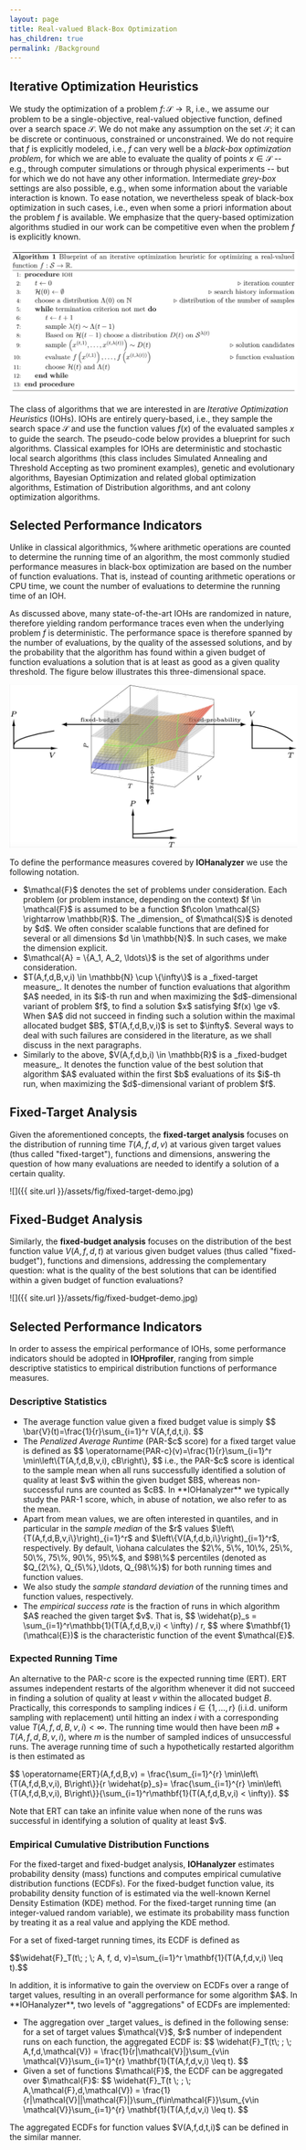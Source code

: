 ```yaml
---
layout: page
title: Real-valued Black-Box Optimization
has_children: true
permalink: /Background
--- 
```


## Iterative Optimization Heuristics

We study the optimization of a problem $f\colon \mathcal{S} \rightarrow \mathbb{R}$, i.e., we assume our problem to be a single-objective, real-valued objective function, defined over a search space $\mathcal{S}$. We do not make any assumption on the set $\mathcal{S}$; it can be discrete or continuous, constrained or unconstrained. 
We do not require that $f$ is explicitly modeled, i.e., $f$ can very well be a _black-box optimization problem_, for which we are able to evaluate the quality of points $x \in \mathcal{S}$ -- e.g., through computer simulations or through physical experiments -- but for which we do not have any other information. Intermediate _grey-box_ settings are also possible, e.g., when some information about the variable interaction is known. To ease notation, we nevertheless speak of black-box optimization in such cases, i.e., even when some a priori information about the problem $f$ is available. We emphasize that the query-based optimization algorithms studied in our work can be competitive even when the problem $f$ is explicitly known.

<center><img src="../assets/fig/IOH.png"/></center>

The class of algorithms that we are interested in are _Iterative Optimization Heuristics_ (IOHs). IOHs are entirely query-based, i.e., they sample the search space $\mathcal{S}$ and use the function values $f(x)$ of the evaluated samples $x$ to guide the search. The pseudo-code below provides a blueprint for such algorithms. Classical examples for IOHs are deterministic and stochastic local search algorithms (this class includes Simulated Annealing and Threshold Accepting as two prominent examples), genetic and evolutionary algorithms, Bayesian Optimization and related global optimization algorithms, Estimation of Distribution algorithms, and ant colony optimization algorithms.

## Selected Performance Indicators

Unlike in classical algorithmics, %where arithmetic operations are counted to determine the running time of an algorithm, the most commonly studied performance measures in black-box optimization are based on the number of function evaluations. That is, instead of counting arithmetic operations or CPU time, we count the number of evaluations to determine the running time of an IOH.

As discussed above, many state-of-the-art IOHs are randomized in nature, therefore yielding random performance traces even when the underlying problem $f$ is deterministic. The performance space is therefore spanned by the number of evaluations, by the quality of the assessed solutions, and by the probability that the algorithm has found within a given budget of function evaluations a solution that is at least as good as a given quality threshold. The figure below illustrates this three-dimensional space.

<center><img src="../assets/fig/performance-space.png"/></center>


To define the performance measures covered by **IOHanalyzer** we use the following notation. 
<ul> 
    <li> $\mathcal{F}$ denotes the set of problems under consideration. Each problem (or problem instance, depending on the context) $f \in \mathcal{F}$ is assumed to be a function $f\colon \mathcal{S} \rightarrow \mathbb{R}$. The _dimension_ of $\mathcal{S}$ is denoted by $d$. We often consider scalable functions that are defined for several or all dimensions $d \in \mathbb{N}$. In such cases, we make the dimension explicit.</li>
	<li> $\mathcal{A} = \{A_1, A_2, \ldots\}$ is the set of algorithms under consideration. </li>
	<li> $T(A,f,d,B,v,i) \in \mathbb{N} \cup \{\infty\}$ is a _fixed-target measure_. It denotes the number of function evaluations that algorithm $A$ needed, in its $i$-th run and when maximizing the $d$-dimensional variant of problem $f$, to find a solution $x$ satisfying $f(x) \ge v$. When $A$ did not succeed in finding such a solution within the maximal allocated budget $B$, $T(A,f,d,B,v,i)$ is set to $\infty$. Several ways to deal with such failures are considered in the literature, as we shall discuss in the next paragraphs.</li>
	<li> Similarly to the above, $V(A,f,d,b,i) \in \mathbb{R}$ is a _fixed-budget measure_. It denotes the function value of the best solution that algorithm $A$ evaluated within the first $b$ evaluations of its $i$-th run, when maximizing the $d$-dimensional variant of problem $f$.</li>
</ul>

## Fixed-Target Analysis

Given the aforementioned concepts, the <b>fixed-target analysis</b> focuses on the distribution of running time $T(A, f, d, v)$ at various given target values (thus called "fixed-target"), functions and dimensions, answering the question of how many evaluations are needed to identify a solution of a certain quality.

![]({{ site.url }}/assets/fig/fixed-target-demo.jpg)

## Fixed-Budget Analysis

Similarly, the <b>fixed-budget analysis</b> focuses on the distribution of the best function value $V(A, f, d, t)$ at various given budget values (thus called "fixed-budget"), functions and dimensions, addressing the complementary question: what is the quality of the best solutions that can be identified within a given budget of function evaluations?

![]({{ site.url }}/assets/fig/fixed-budget-demo.jpg)

## Selected Performance Indicators

In order to assess the empirical performance of IOHs, some performance indicators should be adopted in **IOHprofiler**, ranging from simple descriptive statistics to empirical distribution functions of performance measures.

### Descriptive Statistics

<ul>
	<li> The average function value given a fixed budget value is simply
	$$ \bar{V}(t)=\frac{1}{r}\sum_{i=1}^r V(A,f,d,t,i). $$
    </li>
	<li>The <i>Penalized Average Runtime</i> (PAR-$c$ score) for a fixed target value is defined as
	$$
	\operatorname{PAR-c}(v)=\frac{1}{r}\sum_{i=1}^r \min\left\{T(A,f,d,B,v,i), cB\right\}, 
	$$
	i.e., the PAR-$c$ score is identical to the sample mean when all runs successfully identified a solution of quality at least $v$ within the given budget $B$, whereas non-successful runs are counted as $cB$. In **IOHanalyzer** we typically study the PAR-1 score, which, in abuse of notation, we also refer to as the mean.
    </li>
	<li> Apart from mean values, we are often interested in quantiles, and in particular in the <i>sample median</i> of the $r$ values $\left\{T(A,f,d,B,v,i\}\right)_{i=1}^r$ and $\left\{V(A,f,d,b,i\}\right)_{i=1}^r$, respectively. By default, \iohana calculates the $2\%, 5\%, 10\%, 25\%, 50\%, 75\%, 90\%, 95\%$, and $98\%$ percentiles (denoted as $Q_{2\%}, Q_{5\%},\ldots, Q_{98\%}$) for both running times and function values.
    </li>
	<li> We also study the <i>sample standard deviation</i> of the running times and function values, respectively.
    </li>
	<li>The <i>empirical success rate</i> is the fraction of runs in which algorithm $A$ reached the given target $v$. That is,  
	$$
		\widehat{p}_s = \sum_{i=1}^r\mathbb{1}(T(A,f,d,B,v,i) < \infty) / r,
	$$
	where $\mathbf{1}(\mathcal{E})$ is the characteristic function of the event $\mathcal{E}$.
    </li>
</ul>

### Expected Running Time

An alternative to the PAR-$c$ score is the expected running time (ERT). ERT assumes independent restarts of the algorithm whenever it did not succeed in finding a solution of quality at least $v$ within the allocated budget $B$. Practically, this corresponds to sampling indices $i \in \{1,\ldots, r\}$ (i.i.d. uniform sampling with replacement) until hitting an index $i$ with a corresponding value $T(A,f,d,B,v,i) < \infty$. The running time would then have been $m B + T(A,f,d,B,v,i)$, where $m$ is the number of sampled indices of unsuccessful runs. The average running time of such a hypothetically restarted algorithm is then estimated as  
<p>
$$
	\operatorname{ERT}(A,f,d,B,v)
	= \frac{\sum_{i=1}^{r} \min\left\{T(A,f,d,B,v,i), B\right\}}{r \widehat{p}_s}= \frac{\sum_{i=1}^{r} \min\left\{T(A,f,d,B,v,i), B\right\}}{\sum_{i=1}^r\mathbf{1}(T(A,f,d,B,v,i) < \infty)}.
$$
</p>
Note that ERT can take an infinite value when none of the runs was successful in identifying a solution of quality at least $v$.

### Empirical Cumulative Distribution Functions

For the fixed-target and fixed-budget analysis, **IOHanalyzer** estimates probability density (mass) functions and computes empirical cumulative distribution functions (ECDFs). For the fixed-budget function value, its probability density function of is estimated via the well-known Kernel Density Estimation (KDE) method. For the fixed-target running time (an integer-valued random variable), we estimate its probability mass function by treating it as a real value and applying the KDE method. 

For a set of fixed-target running times, its ECDF is defined as
<p>
$$\widehat{F}_T(t\; ; \; A, f, d, v)=\sum_{i=1}^r \mathbf{1}(T(A,f,d,v,i) \leq t).$$
</p>
In addition, it is informative to gain the overview on ECDFs over a range of target values, resulting in an overall performance for some algorithm $A$. In **IOHanalyzer**, two levels of "aggregations" of ECDFs are implemented:
<ul>
    <li>The aggregation over _target values_ is defined in the following sense: for a set of target values $\mathcal{V}$, $r$ number of independent runs on each function, the aggregated ECDF is:
        $$
        \widehat{F}_T(t\; ; \; A,f,d,\mathcal{V}) = \frac{1}{r|\mathcal{V}|}\sum_{v\in \mathcal{V}}\sum_{i=1}^{r} \mathbf{1}(T(A,f,d,v,i) \leq t).
        $$
    </li>
    <li> Given a set of functions $\mathcal{F}$, the ECDF can be aggregated over $\mathcal{F}$:
    $$
    \widehat{F}_T(t \; ; \; A,\mathcal{F},d,\mathcal{V}) = \frac{1}{r|\mathcal{V}||\mathcal{F}|}\sum_{f\in\mathcal{F}}\sum_{v\in \mathcal{V}}\sum_{i=1}^{r} \mathbf{1}(T(A,f,d,v,i) \leq t).
    $$
    </li>
</ul>
The aggregated ECDFs for function values $V(A,f,d,t,i)$ can be defined in the similar manner.
